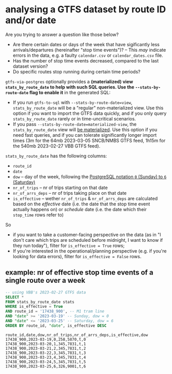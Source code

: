 # analysing a GTFS dataset by route ID and/or date

Are you trying to answer a question like those below?

- Are there certain dates or days of the week that have sigificantly less arrivals/departures (hereinafter "stop time events")? – This *may* indicate errors in the data, e.g. a faulty `calendar.csv` or `calendar_dates.csv` file.
- Has the number of stop time events decreased, compared to the last dataset version?
- Do specific routes stop running during certain time periods?

`gtfs-via-postgres` optionally provides a **(materialized) view `stats_by_route_date` to help with such SQL queries. Use the `--stats-by-route-date` flag to enable it** in the generated SQL:

- If you run `gtfs-to-sql` with `--stats-by-route-date=view`, `stats_by_route_date` will be a "regular" non-materialized view. Use this option if you want to import the GTFS data quickly, and if you only query `stats_by_route_date` rarely or in time-uncritical scenarios.
- If you pass `--stats-by-route-date=materialized-view`, the `stats_by_route_date` view will [be materialized](https://www.postgresql.org/docs/14/rules-materializedviews.html). Use this option if you need fast queries, and if you can tolerate significantly longer import times (3m for the 64mb 2023-03-05 SNCB/NMBS GTFS feed, 1h15m for the 540mb 2023-02-27 VBB GTFS feed).

`stats_by_route_date` has the following columns:

- `route_id`
- `date`
- `dow` – day of the week, following the [PostgreSQL notation `0` (Sunday) to `6` (Saturday)](https://www.postgresql.org/docs/14/functions-datetime.html#FUNCTIONS-DATETIME-EXTRACT)
- `nr_of_trips` – nr of trips starting on that date
- `nr_of_arrs_deps` – nr of trips taking place on that date
- `is_effective` – wether `nr_of_trips` & `nr_of_arrs_deps` are calculated based on the *effective* date (i.e. the date that the stop time event actually happens on) or *schedule* date (i.e. the date which their `stop_time` rows refer to)

So

- if you want to take a customer-facing perspective on the data (as in "I don't care which trips are scheduled before midnight, I want to know if they run today"), filter for `is_effective = True` rows;
- If you're interested in the operational/planning perspective (e.g. if you're looking for data errors), filter for `is_effective = False` rows.

## example: nr of effective stop time events of a single route over a week

```sql
-- using VBB's 2023-02-27 GTFS data
SELECT *
FROM stats_by_route_date stats
WHERE is_effective = True
AND route_id = '17438_900', -- M1 tram line
AND "date" >= '2023-03-19' -- Sunday, dow = 0
AND "date" <= '2023-03-25' -- Saturday, dow = 6
ORDER BY route_id, "date", is_effective DESC
```

```csv
route_id,date,dow,nr_of_trips,nr_of_arrs_deps,is_effective,dow
17438_900,2023-03-19,0,258,5870,t,0
17438_900,2023-03-20,1,345,7831,t,1
17438_900,2023-03-21,2,345,7831,t,2
17438_900,2023-03-22,3,345,7831,t,3
17438_900,2023-03-23,4,345,7831,t,4
17438_900,2023-03-24,5,345,7831,t,5
17438_900,2023-03-25,6,326,9001,t,6
```
